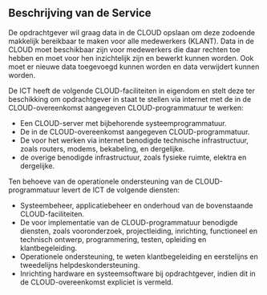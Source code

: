 ## Beschrijving van de Service

De opdrachtgever wil graag data in de CLOUD opslaan om deze zodoende makkelijk bereikbaar te maken voor alle medewerkers (KLANT). Data in de CLOUD moet beschikbaar zijn voor medewerkers die daar rechten toe hebben en moet voor hen inzichtelijk zijn en bewerkt kunnen worden. Ook moet er nieuwe data toegevoegd kunnen worden en data verwijdert kunnen worden.

De ICT heeft de volgende CLOUD-faciliteiten in eigendom en stelt deze ter beschikking om opdrachtgever in staat te stellen via internet met de in de CLOUD-overeenkomst aangegeven CLOUD-programmatuur te werken:

* Een CLOUD-server met bijbehorende systeemprogrammatuur.
* De in de CLOUD-overeenkomst aangegeven CLOUD-programmatuur.
* De voor het werken via internet benodigde technische infrastructuur, zoals routers, modems, bekabeling, en dergelijke.
* de overige benodigde infrastructuur, zoals fysieke ruimte, elektra en dergelijke.

Ten behoeve van de operationele ondersteuning van de CLOUD-programmatuur levert de ICT de volgende diensten:
* Systeembeheer, applicatiebeheer en onderhoud van de bovenstaande CLOUD-faciliteiten.
* De voor implementatie van de CLOUD-programmatuur benodigde diensten, zoals vooronderzoek, projectleiding, inrichting, functioneel en technisch ontwerp, programmering, testen, opleiding en klantbegeleiding.
* Operationele ondersteuning, te weten klantbegeleiding en eerstelijns en tweedelijns helpdeskondersteuning.
* Inrichting hardware en systeemsoftware bij opdrachtgever, indien dit in de CLOUD-overeenkomst expliciet is vermeld.
